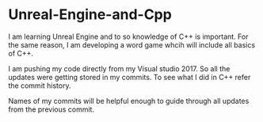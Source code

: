 # Unreal-Engine-and-Cpp

I am learning Unreal Engine and to so knowledge of C++ is important. For the same reason, I am developing a word game whcih will include all basics of C++.

I am pushing my code directly from my Visual studio 2017. So all the updates were getting stored in my commits. To see what I did in C++ refer the commit history.

Names of my commits will be helpful enough to guide through all updates from the previous commit.
